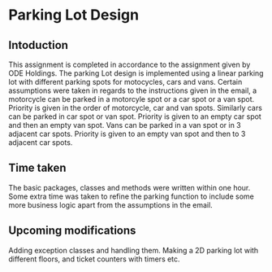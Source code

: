 # Parking Lot Design

## Intoduction
This assignment is completed in accordance to the assignment given by ODE Holdings. The parking Lot design is implemented using a linear parking lot with different parking spots for motocycles, cars and vans. Certain assumptions were taken in regards to the instructions given in the email, a motorcycle can be parked in a motorcyle spot or a car spot or a van spot. Priority is given in the order of motorcycle, car and van spots. Similarly cars can be parked in car spot or van spot. Priority is given to an empty car spot and then an empty van spot. Vans can be parked in a van spot or in 3 adjacent car spots. Priority is given to an empty van spot and then to 3 adjacent car spots.

## Time taken
The basic packages, classes and methods were written within one hour. Some extra time was taken to refine the parking function to include some more business logic apart from the assumptions in the email. 

## Upcoming modifications
Adding exception classes and handling them. Making a 2D parking lot with different floors, and ticket counters with timers etc.
